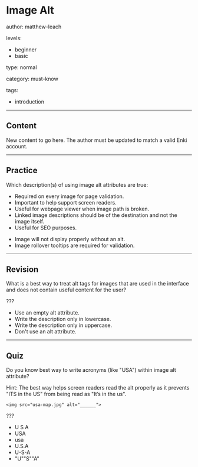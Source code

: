 # Image Alt
author: matthew-leach

levels:
  - beginner
  - basic

type: normal

category: must-know

tags:
  - introduction

---
## Content

New content to go here. The author must be updated to match a valid Enki account.

---
## Practice

Which description(s) of using image alt attributes are true:

+ Required on every image for page validation.
+ Important to help support screen readers. 
+ Useful for webpage viewer when image path is broken. 
+ Linked image descriptions should be of the destination and not the image itself.
+ Useful for SEO purposes. 
- Image will not display properly without an alt.
- Image rollover tooltips are required for validation. 

---
## Revision

What is a best way to treat alt tags for images that are used in the interface and does not contain useful content for the user?

???

* Use an empty alt attribute.
* Write the description only in lowercase.
* Write the description only in uppercase.
* Don't use an alt attribute. 

---
## Quiz

Do you know best way to write acronyms (like "USA") within image alt attribute?

Hint: The best way helps screen readers read the alt properly as it prevents "ITS in the US" from being read as "It’s in the us".

`<img src="usa-map.jpg" alt="______">`

???

* U S A
* USA
* usa
* U.S.A
* U-S-A
* "U""S""A"
